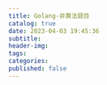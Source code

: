 ```yaml
---
title: Golang-非算法题目
catalog: true
date: 2023-04-03 19:45:36
subtitle:
header-img:
tags:
categories:
published: false
---
```

